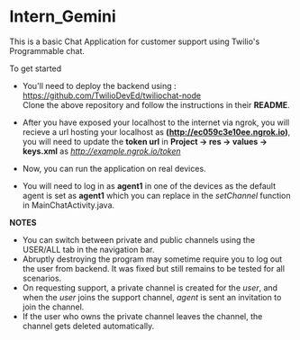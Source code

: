 # Intern_Gemini
This is a basic Chat Application for customer support using Twilio's Programmable chat.

To get started

- You'll need to deploy the backend using : https://github.com/TwilioDevEd/twiliochat-node \
Clone the above repository and follow the instructions in their **README**.

- After you have exposed your localhost to the internet via ngrok, you will recieve a url hosting your localhost as **(http://ec059c3e10ee.ngrok.io)**, you will need to update the **token url** in **Project -> res -> values -> keys.xml** as _http://example.ngrok.io/token_

- Now, you can run the application on real devices.

- You will need to log in as **agent1** in one of the devices as the default agent is set as **agent1** which you can replace in the _setChannel_ function in MainChatActivity.java.


**NOTES**

- You can switch between private and public channels using the USER/ALL tab in the navigation bar.
- Abruptly destroying the program may sometime require you to log out the user from backend. It was fixed but still remains to be tested for all scenarios.
- On requesting support, a private channel is created for the _user_, and when the _user_ joins the support channel, _agent_ is sent an invitation to join the channel.
- If the user who owns the private channel leaves the channel, the channel gets deleted automatically.
